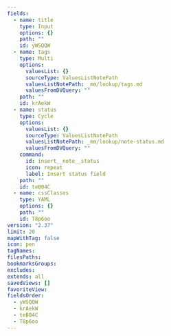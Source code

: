 ```yaml
---
fields:
  - name: title
    type: Input
    options: {}
    path: ""
    id: yWSQQW
  - name: tags
    type: Multi
    options:
      valuesList: {}
      sourceType: ValuesListNotePath
      valuesListNotePath: _mm/lookup/tags.md
      valuesFromDVQuery: ""
    path: ""
    id: krAekW
  - name: status
    type: Cycle
    options:
      valuesList: {}
      sourceType: ValuesListNotePath
      valuesListNotePath: _mm/lookup/note-status.md
      valuesFromDVQuery: ""
    command:
      id: insert__note__status
      icon: repeat
      label: Insert status field
    path: ""
    id: teB04C
  - name: cssClasses
    type: YAML
    options: {}
    path: ""
    id: T8p6oo
version: "2.37"
limit: 20
mapWithTag: false
icon: pen
tagNames: 
filesPaths: 
bookmarksGroups: 
excludes: 
extends: all
savedViews: []
favoriteView: 
fieldsOrder:
  - yWSQQW
  - krAekW
  - teB04C
  - T8p6oo
---
```

